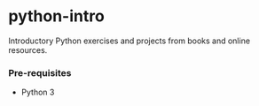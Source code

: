 # python-intro

Introductory Python exercises and projects from books and online resources.

### Pre-requisites

* Python 3
